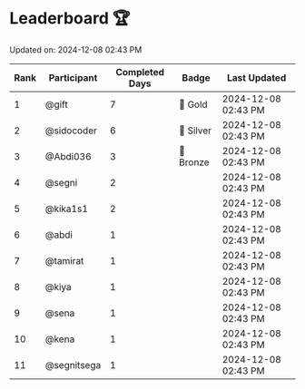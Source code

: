 # Leaderboard 🏆

Updated on: 2024-12-08 02:43 PM

| Rank | Participant       | Completed Days | Badge      | Last Updated         |
|------|-------------------|----------------|------------|----------------------|
| 1    | @gift             | 7              | 🏅 Gold     | 2024-12-08 02:43 PM |
| 2    | @sidocoder        | 6              | 🥈 Silver   | 2024-12-08 02:43 PM |
| 3    | @Abdi036          | 3              | 🥉 Bronze   | 2024-12-08 02:43 PM |
| 4    | @segni            | 2              |            | 2024-12-08 02:43 PM |
| 5    | @kika1s1          | 2              |            | 2024-12-08 02:43 PM |
| 6    | @abdi             | 1              |            | 2024-12-08 02:43 PM |
| 7    | @tamirat          | 1              |            | 2024-12-08 02:43 PM |
| 8    | @kiya             | 1              |            | 2024-12-08 02:43 PM |
| 9    | @sena             | 1              |            | 2024-12-08 02:43 PM |
| 10   | @kena             | 1              |            | 2024-12-08 02:43 PM |
| 11   | @segnitsega       | 1              |            | 2024-12-08 02:43 PM |
